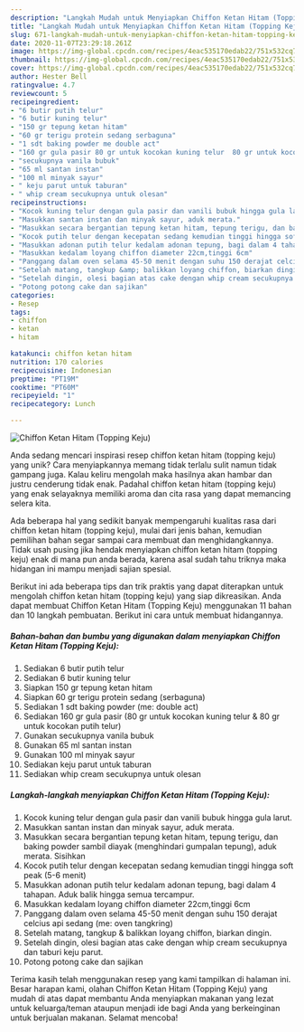 ```yaml
---
description: "Langkah Mudah untuk Menyiapkan Chiffon Ketan Hitam (Topping Keju) yang Enak Banget"
title: "Langkah Mudah untuk Menyiapkan Chiffon Ketan Hitam (Topping Keju) yang Enak Banget"
slug: 671-langkah-mudah-untuk-menyiapkan-chiffon-ketan-hitam-topping-keju-yang-enak-banget
date: 2020-11-07T23:29:18.261Z
image: https://img-global.cpcdn.com/recipes/4eac535170edab22/751x532cq70/chiffon-ketan-hitam-topping-keju-foto-resep-utama.jpg
thumbnail: https://img-global.cpcdn.com/recipes/4eac535170edab22/751x532cq70/chiffon-ketan-hitam-topping-keju-foto-resep-utama.jpg
cover: https://img-global.cpcdn.com/recipes/4eac535170edab22/751x532cq70/chiffon-ketan-hitam-topping-keju-foto-resep-utama.jpg
author: Hester Bell
ratingvalue: 4.7
reviewcount: 5
recipeingredient:
- "6 butir putih telur"
- "6 butir kuning telur"
- "150 gr tepung ketan hitam"
- "60 gr terigu protein sedang serbaguna"
- "1 sdt baking powder me double act"
- "160 gr gula pasir 80 gr untuk kocokan kuning telur  80 gr untuk kocokan putih telur"
- "secukupnya vanila bubuk"
- "65 ml santan instan"
- "100 ml minyak sayur"
- " keju parut untuk taburan"
- " whip cream secukupnya untuk olesan"
recipeinstructions:
- "Kocok kuning telur dengan gula pasir dan vanili bubuk hingga gula larut."
- "Masukkan santan instan dan minyak sayur, aduk merata."
- "Masukkan secara bergantian tepung ketan hitam, tepung terigu, dan baking powder sambil diayak (menghindari gumpalan tepung), aduk merata. Sisihkan"
- "Kocok putih telur dengan kecepatan sedang kemudian tinggi hingga soft peak (5-6 menit)"
- "Masukkan adonan putih telur kedalam adonan tepung, bagi dalam 4 tahapan. Aduk balik hingga semua tercampur."
- "Masukkan kedalam loyang chiffon diameter 22cm,tinggi 6cm"
- "Panggang dalam oven selama 45-50 menit dengan suhu 150 derajat celcius api sedang (me: oven tangkring)"
- "Setelah matang, tangkup &amp; balikkan loyang chiffon, biarkan dingin."
- "Setelah dingin, olesi bagian atas cake dengan whip cream secukupnya dan taburi keju parut."
- "Potong potong cake dan sajikan"
categories:
- Resep
tags:
- chiffon
- ketan
- hitam

katakunci: chiffon ketan hitam 
nutrition: 170 calories
recipecuisine: Indonesian
preptime: "PT19M"
cooktime: "PT60M"
recipeyield: "1"
recipecategory: Lunch

---
```



![Chiffon Ketan Hitam (Topping Keju)](https://img-global.cpcdn.com/recipes/4eac535170edab22/751x532cq70/chiffon-ketan-hitam-topping-keju-foto-resep-utama.jpg)

Anda sedang mencari inspirasi resep chiffon ketan hitam (topping keju) yang unik? Cara menyiapkannya memang tidak terlalu sulit namun tidak gampang juga. Kalau keliru mengolah maka hasilnya akan hambar dan justru cenderung tidak enak. Padahal chiffon ketan hitam (topping keju) yang enak selayaknya memiliki aroma dan cita rasa yang dapat memancing selera kita.



Ada beberapa hal yang sedikit banyak mempengaruhi kualitas rasa dari chiffon ketan hitam (topping keju), mulai dari jenis bahan, kemudian pemilihan bahan segar sampai cara membuat dan menghidangkannya. Tidak usah pusing jika hendak menyiapkan chiffon ketan hitam (topping keju) enak di mana pun anda berada, karena asal sudah tahu triknya maka hidangan ini mampu menjadi sajian spesial.


Berikut ini ada beberapa tips dan trik praktis yang dapat diterapkan untuk mengolah chiffon ketan hitam (topping keju) yang siap dikreasikan. Anda dapat membuat Chiffon Ketan Hitam (Topping Keju) menggunakan 11 bahan dan 10 langkah pembuatan. Berikut ini cara untuk membuat hidangannya.

<!--inarticleads1-->

##### Bahan-bahan dan bumbu yang digunakan dalam menyiapkan Chiffon Ketan Hitam (Topping Keju):

1. Sediakan 6 butir putih telur
1. Sediakan 6 butir kuning telur
1. Siapkan 150 gr tepung ketan hitam
1. Siapkan 60 gr terigu protein sedang (serbaguna)
1. Sediakan 1 sdt baking powder (me: double act)
1. Sediakan 160 gr gula pasir (80 gr untuk kocokan kuning telur &amp; 80 gr untuk kocokan putih telur)
1. Gunakan secukupnya vanila bubuk
1. Gunakan 65 ml santan instan
1. Gunakan 100 ml minyak sayur
1. Sediakan  keju parut untuk taburan
1. Sediakan  whip cream secukupnya untuk olesan




<!--inarticleads2-->

##### Langkah-langkah menyiapkan Chiffon Ketan Hitam (Topping Keju):

1. Kocok kuning telur dengan gula pasir dan vanili bubuk hingga gula larut.
1. Masukkan santan instan dan minyak sayur, aduk merata.
1. Masukkan secara bergantian tepung ketan hitam, tepung terigu, dan baking powder sambil diayak (menghindari gumpalan tepung), aduk merata. Sisihkan
1. Kocok putih telur dengan kecepatan sedang kemudian tinggi hingga soft peak (5-6 menit)
1. Masukkan adonan putih telur kedalam adonan tepung, bagi dalam 4 tahapan. Aduk balik hingga semua tercampur.
1. Masukkan kedalam loyang chiffon diameter 22cm,tinggi 6cm
1. Panggang dalam oven selama 45-50 menit dengan suhu 150 derajat celcius api sedang (me: oven tangkring)
1. Setelah matang, tangkup &amp; balikkan loyang chiffon, biarkan dingin.
1. Setelah dingin, olesi bagian atas cake dengan whip cream secukupnya dan taburi keju parut.
1. Potong potong cake dan sajikan




Terima kasih telah menggunakan resep yang kami tampilkan di halaman ini. Besar harapan kami, olahan Chiffon Ketan Hitam (Topping Keju) yang mudah di atas dapat membantu Anda menyiapkan makanan yang lezat untuk keluarga/teman ataupun menjadi ide bagi Anda yang berkeinginan untuk berjualan makanan. Selamat mencoba!
